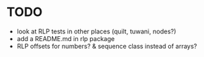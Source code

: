 # TODO

- look at RLP tests in other places (quilt, tuwani, nodes?)
- add a README.md in rlp package  
- RLP offsets for numbers? & sequence class instead of arrays?